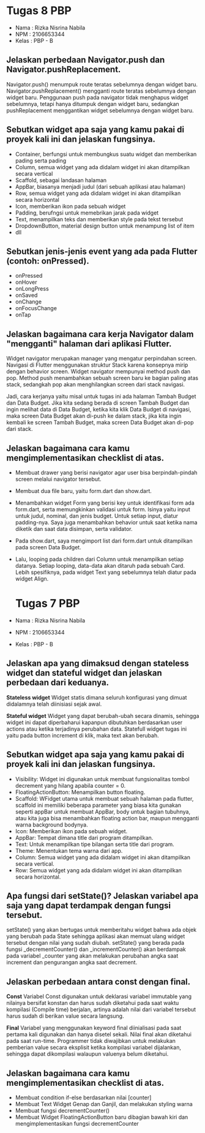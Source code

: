   # Tugas 8 PBP
 - Nama   : Rizka Nisrina Nabila
 - NPM    : 2106653344
 - Kelas  : PBP - B
 
## Jelaskan perbedaan Navigator.push dan Navigator.pushReplacement.
Navigator.push() menumpuk route teratas sebelumnya dengan widget baru. Navigator.pushReplacement() 
mengganti route teratas sebelumnya dengan widget baru. Penggunaan push pada navigator tidak menghapus widget 
sebelumnya, tetapi hanya ditumpuk dengan widget baru, sedangkan pushReplacement menggantikan widget sebelumnya 
dengan widget baru.

## Sebutkan widget apa saja yang kamu pakai di proyek kali ini dan jelaskan fungsinya.
- Container, berfungsi untuk membungkus suatu widget dan memberikan pading serta pading
- Column, semua widget yang ada didalam widget ini akan ditampilkan secara vertical
- Scaffold, sebagai landasan halaman
- AppBar, biasanya menjadi judul (dari sebuah aplikasi atau halaman)
- Row, semua widget yang ada didalam widget ini akan ditampilkan secara horizontal
- Icon, memberikan ikon pada sebuah widget
- Padding, berufngsi untuk memebrikan jarak pada widget
- Text, menampilkan teks dan memberikan style pada tekst tersebut
- DropdownButton, material design button untuk menampung list of item
- dll

## Sebutkan jenis-jenis event yang ada pada Flutter (contoh: onPressed).
- onPressed
- onHover
- onLongPress
- onSaved
- onChange
- onFocusChange
- onTap

## Jelaskan bagaimana cara kerja Navigator dalam "mengganti" halaman dari aplikasi Flutter.
Widget navigator merupakan manager yang mengatur perpindahan screen. Navigasi di Flutter 
menggunakan struktur Stack karena konsepnya mirip dengan behavior screen. Widget navigator 
mempunyai method push dan pop. Method push menambahkan sebuah screen baru ke bagian paling 
atas stack, sedangkah pop akan menghilangkan screen dari stack navigasi.

Jadi, cara kerjanya yaitu misal untuk tugas ini ada halaman Tambah Budget dan Data Budget. 
Jika kita sedang berada di screen Tambah Budget dan ingin melihat data di Data Budget, 
ketika kita klik Data Budget di navigasi, maka screen Data Budget akan di-push ke dalam stack, 
jika kita ingin kembali ke screen Tambah Budget, maka screen Data Budget akan di-pop dari stack.

## Jelaskan bagaimana cara kamu mengimplementasikan checklist di atas.
- Membuat drawer yang berisi navigator agar user bisa berpindah-pindah screen 
melalui navigator tersebut. 
- Membuat dua file baru, yaitu form.dart dan show.dart.
- Menambahkan widget Form yang berisi key untuk identifikasi form ada form.dart, serta 
memungkinkan validasi untuk form. Isinya yaitu input untuk judul, nominal, dan jenis budget. 
Untuk setiap input, diatur padding-nya. Saya juga menambahkan behavior untuk saat ketika nama 
diketik dan saat data disimpan, serta validator. 
- Pada show.dart, saya mengimport list dari form.dart untuk ditampilkan pada screen Data Budget. 
- Lalu, looping pada children dari Column untuk menampilkan setiap datanya. Setiap 
looping, data-data akan ditaruh pada sebuah Card. Lebih spesifiknya, pada widget Text yang 
sebelumnya telah diatur pada widget Align.


  # Tugas 7 PBP
 - Nama   : Rizka Nisrina Nabila
 - NPM    : 2106653344
 - Kelas  : PBP - B
 
## Jelaskan apa yang dimaksud dengan stateless widget dan stateful widget dan jelaskan perbedaan dari keduanya.

**Stateless widget**
Widget statis dimana seluruh konfigurasi yang dimuat didalamnya telah diinisiasi sejak awal. 

**Stateful widget**
Widget yang dapat berubah-ubah secara dinamis, sehingga widget ini dapat diperbaharui 
kapanpun dibutuhkan berdasarkan user actions atau ketika terjadinya perubahan data. 
Statefull widget tugas ini yaitu pada button increment di klik, maka text akan berubah.

## Sebutkan widget apa saja yang kamu pakai di proyek kali ini dan jelaskan fungsinya.
- Visibility: Widget ini digunakan untuk membuat fungsionalitas tombol decrement yang hilang apabila counter = 0.
- FloatingActionButton: Menampilkan button floating.
- Scaffold: WFidget utama untuk membuat sebuah halaman pada flutter, scaffold ini memiliki beberapa parameter yang biasa
  kita gunakan seperti appBar untuk membuat AppBar, body untuk bagian tubuhnya, atau kita juga bisa menambahkan floating 
  action bar, maupun mengganti warna background bodynya.
- Icon: Memberikan ikon pada sebuah widget.
- AppBar: Tempat dimana title dari program ditampilkan.
- Text: Untuk menampilkan tipe bilangan serta title dari program.
- Theme: Menentukan tema warna dari app.
- Column: Semua widget yang ada didalam widget ini akan ditampilkan secara vertical.
- Row: Semua widget yang ada didalam widget ini akan ditampilkan secara horizontal.

## Apa fungsi dari setState()? Jelaskan variabel apa saja yang dapat terdampak dengan fungsi tersebut.
setState() yang akan bertugas untuk memberitahu widget bahwa ada objek yang berubah pada State sehingga aplikasi 
akan memuat ulang widget tersebut dengan nilai yang sudah diubah. setState() yang berada pada fungsi _decrementCounter() 
dan _incrementCounter() akan berdampak pada variabel _counter yang akan melakukan perubahan angka saat increment 
dan pengurangan angka saat decrement. 

## Jelaskan perbedaan antara const dengan final.
**Const**
Variabel Const digunakan untuk deklarasi variabel immutable yang nilainya bersifat konstan dan harus sudah diketahui 
pada saat waktu kompilasi (Compile time) berjalan, artinya adalah nilai dari variabel tersebut harus sudah di berikan value secara langsung.

**Final**
Variabel yang menggunakan keyword final diinialisasi pada saat pertama kali digunakan dan hanya disetel sekali. 
Nilai final akan diketahui pada saat run-time. Programmer tidak diwajibkan untuk melakukan pemberian value
secara eksplisit ketika kompilasi variabel dijalankan, sehingga dapat dikompilasi walaupun valuenya belum diketahui.

## Jelaskan bagaimana cara kamu mengimplementasikan checklist di atas.
- Membuat condition if-else berdasarkan nilai [counter]
- Membuat Text Widget Genap dan Ganjil, dan melakukan styling warna
- Membuat fungsi decrementCounter()
- Membuat Widget FloatingActionButton baru dibagian bawah kiri dan mengimplementasikan fungsi decrementCounter

